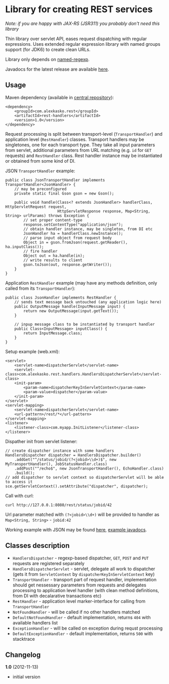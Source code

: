 Library for creating REST services
==================================

_Note: if you are happy with JAX-RS (JSR311) you probably don't need this library_

Thin library over servlet API, eases request dispatching with regular expressions. Uses extended
regular expression library with named groups support (for JDK6) to create clean URLs.

Library only depends on [named-regexp](https://github.com/tony19/named-regexp).

Javadocs for the latest release are available [here](http://alexkasko.github.com/rest-handlers/javadocs/rest-handlers).

Usage
-----

Maven dependency (available in [central repository](http://repo1.maven.org/maven2/com/alexkasko/rest/)):

    <dependency>
        <groupId>com.alexkasko.rest</groupId>
        <artifactId>rest-handlers</artifactId>
        <version>1.0</version>
    </dependency>

Request processing is split between transport-level (`TransportHandler`) and application level (`RestHandler`) classes.
Transport handlers may be singletones, one for each transport type. They take all input parameters from servlet, additional
parameters from URL matching (e.g. `id` for `GET` requests) and `RestHandler` class. Rest handler instance
may be instantiated or obtained from some kind of DI.

JSON `TransportHandler` example:

    public class JsonTransportHandler implements TransportHandler<JsonHandler> {
        // may be preconfigured
        private static final Gson gson = new Gson();

        public void handle(Class<? extends JsonHandler> handlerClass, HttpServletRequest request,
                           HttpServletResponse response, Map<String, String> urlParams) throws Exception {
            // set proper content-type
            response.setContentType("application/json");
            // obtain handler instance, may be singleton, from DI etc
            JsonHandler ha = handlerClass.newInstance();
            // parse input object from request body
            Object in = gson.fromJson(request.getReader(), ha.inputClass());
            // fire handler
            Object out = ha.handle(in);
            // write results to client
            gson.toJson(out, response.getWriter());
        }
    }

Application `RestHandler` example (may have any methods definition, only called from its `TransportHandler`):

    public class JsonHandler implements RestHandler {
        // sends text message back untouched (any application logic here)
        public OutputMessage handle(InputMessage input) {
            return new OutputMessage(input.getText());
        }

        // inpup message class to be instantiated by transport handler
        public Class<InputMessage> inputClass() {
            return InputMessage.class;
        }
    }

Setup example (web.xml):

    <servlet>
        <servlet-name>dispatcherServlet</servlet-name>
        <servlet-class>com.alexkasko.rest.handlers.HandlersDispatcherServlet</servlet-class>
        <init-param>
            <param-name>dispatcherKeyInServletContext</param-name>
            <param-value>dispatcher</param-value>
        </init-param>
    </servlet>
    <servlet-mapping>
        <servlet-name>dispatcherServlet</servlet-name>
        <url-pattern>/rest/*</url-pattern>
    </servlet-mapping>
    <listener>
        <listener-class>com.myapp.InitListener</listener-class>
    </listener>

Dispather init from servlet listener:

    // create dispatcher instance with some handlers
    HandlersDispatcher dispatcher = HandlersDispatcher.builder()
        .addGet("^/status/jobid/(?<jobid>\\d+)$", new MyTransportHandler(), JobStatusHandler.class)
        .addPost("^/echo$", new JsonTransportHandler(), EchoHandler.class)
        .build();
    // add dispatcher to servlet context so dispatcherServlet will be able to access it
    sce.getServletContext().setAttribute("dispatcher", dispatcher);

Call with curl:

    curl http://127.0.0.1:8080/rest/status/jobid/42

Url parameter matched with `(?<jobid>\\d+)` will be provided to handler as `Map<String, String>` - `jobid:42`

Working example with JSON may be found [here](https://github.com/alexkasko/rest-handlers/tree/master/rest-handlers-json-example),
[example javadocs](http://alexkasko.github.com/rest-handlers/javadocs/rest-handlers-json-example).

Classes description
-------------------

 * `HandlersDispatcher` - regexp-based dispatcher, `GET`, `POST` and `PUT` requests are registered separately
 * `HandlersDispatcherServlet` - servlet, delegate all work to dispatcher (gets it from `ServletContext` by `dispatcherKeyInServletContext` key)
 * `TransportHandler` - transport part of request handler, implementation should get nessessary parameters from requests
 and delegates processing to application level handler (with clean method definitions, from DI with decalarative transactions etc)
 * `RestHandler` - application level marker-interface for calling from `TransportHandler`
 * `NotFoundHandler` - will be called if no other handlers matched
  * `DefaultNotFoundHandler` - default implementation, returns `404` with available handlers list
 * `ExceptionHandler` - will be called on exception during requst processing
  * `DefaultExceptionHandler` - default implementation, returns `500` with stacktrace

Changelog
---------

**1.0** (2012-11-13)

 * initial version